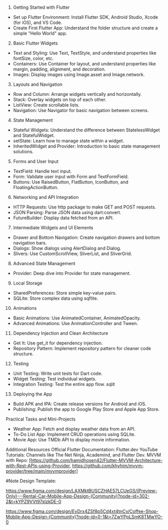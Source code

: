 1. Getting Started with Flutter

- Set up Flutter Environment: Install Flutter SDK, Android Studio, Xcode (for iOS), and VS Code.
- Create First Flutter App: Understand the folder structure and create a simple "Hello World" app.

2. Basic Flutter Widgets

- Text and Styling: Use Text, TextStyle, and understand properties like fontSize, color, etc.
- Containers: Use Container for layout, and understand properties like margin, padding, alignment, and decoration.
- Images: Display images using Image.asset and Image.network.

3. Layouts and Navigation

- Row and Column: Arrange widgets vertically and horizontally.
- Stack: Overlay widgets on top of each other.
- ListView: Create scrollable lists.
- Navigation: Use Navigator for basic navigation between screens.

4. State Management

- Stateful Widgets: Understand the difference between StatelessWidget and StatefulWidget.
- setState: Learn how to manage state within a widget.
- InheritedWidget and Provider: Introduction to basic state management solutions.

5. Forms and User Input

- TextField: Handle text input.
- Form: Validate user input with Form and TextFormField.
- Buttons: Use RaisedButton, FlatButton, IconButton, and FloatingActionButton.

6. Networking and API Integration

- HTTP Requests: Use http package to make GET and POST requests.
- JSON Parsing: Parse JSON data using dart:convert.
- FutureBuilder: Display data fetched from an API.

7. Intermediate Widgets and UI Elements

- Drawer and Bottom Navigation: Create navigation drawers and bottom navigation bars.
- Dialogs: Show dialogs using AlertDialog and Dialog.
- Slivers: Use CustomScrollView, SliverList, and SliverGrid.

8. Advanced State Management

- Provider: Deep dive into Provider for state management.

9. Local Storage

- SharedPreferences: Store simple key-value pairs.
- SQLite: Store complex data using sqflite.

10. Animations

- Basic Animations: Use AnimatedContainer, AnimatedOpacity.
- Advanced Animations: Use AnimationController and Tween.

11. Dependency Injection and Clean Architecture

- Get It: Use get_it for dependency injection.
- Repository Pattern: Implement repository pattern for cleaner code structure.

12. Testing

- Unit Testing: Write unit tests for Dart code.
- Widget Testing: Test individual widgets.
- Integration Testing: Test the entire app flow. sqlit

13. Deploying the App

- Build APK and IPA: Create release versions for Android and iOS.
- Publishing: Publish the app to Google Play Store and Apple App Store.

Practical Tasks and Mini-Projects

- Weather App: Fetch and display weather data from an API.
- To-Do List App: Implement CRUD operations using SQLite.
- Movie App: Use TMDb API to display movie information.

Additional Resources
Official Flutter Documentation: Flutter.dev
YouTube Tutorials: Channels like The Net Ninja, Academind, and Flutter Dev.
MVVM with Repo: [https://github.com/hamidhosen42/Flutter-MVVM-Architecture-with-Rest-APIs-using-Provider, https://github.com/khyhim/mvvm-provider/tree/main/mvvmprovider]

#Note
Design Template:

https://www.figma.com/design/LAXMktBUSCZHAE57LCUeGS/(Preview-Only)---Rental-Car-Mobile-App-Design-(Community)?node-id=302-2&t=kYPZ9VVt97sIzkDE-0

https://www.figma.com/design/EyDrx4ZSf8p5Cd4xt4tnCv/Coffee-Shop-Mobile-App-Design-(Community)?node-id=0-1&t=7ZwYPpLSmK8TMwYO-0
